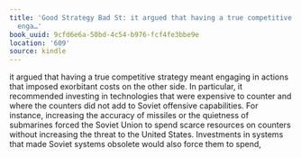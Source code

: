 ```yaml
---
title: 'Good Strategy Bad St: it argued that having a true competitive strategy meant
  enga…'
book_uuid: 9cfd6e6a-50bd-4c54-b976-fcf4fe3bbe9e
location: '609'
source: kindle
---
```


it argued that having a true competitive strategy meant engaging in actions that imposed exorbitant costs on the other side. In particular, it recommended investing in technologies that were expensive to counter and where the counters did not add to Soviet offensive capabilities. For instance, increasing the accuracy of missiles or the quietness of submarines forced the Soviet Union to spend scarce resources on counters without increasing the threat to the United States. Investments in systems that made Soviet systems obsolete would also force them to spend,